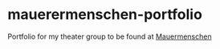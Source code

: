 mauerermenschen-portfolio
=========================

Portfolio for my theater group to be found at [Mauermenschen](http://mauermenschen.obstkiste.org)
